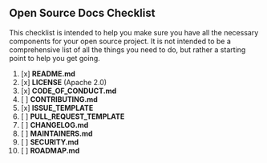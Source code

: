 ## Open Source Docs Checklist ##
This checklist is intended to help you make sure you have all the necessary components for your open source project. It is not intended to be a comprehensive list of all the things you need to do, but rather a starting point to help you get going.

1. [x] **README.md**
2. [x] **LICENSE** (Apache 2.0)
3. [x] **CODE_OF_CONDUCT.md** 
4. [ ] **CONTRIBUTING.md**
5. [x] **ISSUE_TEMPLATE**
6. [ ] **PULL_REQUEST_TEMPLATE**
7. [ ] **CHANGELOG.md**
8. [ ] **MAINTAINERS.md**
9. [ ] **SECURITY.md**
10. [ ] **ROADMAP.md**